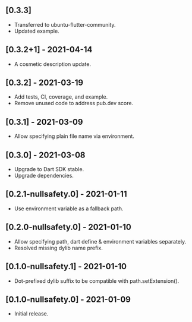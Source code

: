## [0.3.3]

* Transferred to ubuntu-flutter-community.
* Updated example.

## [0.3.2+1] - 2021-04-14

* A cosmetic description update.

## [0.3.2] - 2021-03-19

* Add tests, CI, coverage, and example.
* Remove unused code to address pub.dev score.

## [0.3.1] - 2021-03-09

* Allow specifying plain file name via environment.

## [0.3.0] - 2021-03-08

* Upgrade to Dart SDK stable.
* Upgrade dependencies.

## [0.2.1-nullsafety.0] - 2021-01-11

* Use environment variable as a fallback path.

## [0.2.0-nullsafety.0] - 2021-01-10

* Allow specifying path, dart define & environment variables separately.
* Resolved missing dylib name prefix.

## [0.1.0-nullsafety.1] - 2021-01-10

* Dot-prefixed dylib suffix to be compatible with path.setExtension().

## [0.1.0-nullsafety.0] - 2021-01-09

* Initial release.
